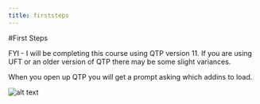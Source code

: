 ```yaml
---
title: firststeps
---
```


#First Steps

FYI - I will be completing this course using QTP version 11. If you are using UFT or an older version of QTP there may be some slight variances. 

When you open up QTP you will get a prompt asking which addins to load. 

![alt text](http://i60.tinypic.com/1568ndl.png "Addins")


